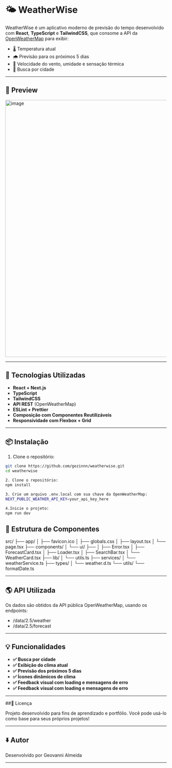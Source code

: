 # 🌤️ WeatherWise

WeatherWise é um aplicativo moderno de previsão do tempo desenvolvido com **React**, **TypeScript** e **TailwindCSS**, que consome a API da [OpenWeatherMap](https://openweathermap.org/api) para exibir:

- 🌡️ Temperatura atual
- 🌧️ Previsão para os próximos 5 dias
- 💨 Velocidade do vento, umidade e sensação térmica
- 🎯 Busca por cidade

---

## 📸 Preview

<img width="1912" height="802" alt="image" src="https://github.com/user-attachments/assets/1fe968bb-66db-4d2e-8a76-7f7f1dd68e5a" />

---

## 🚀 Tecnologias Utilizadas

- **React + Next.js**
- **TypeScript**
- **TailwindCSS**
- **API REST** (OpenWeatherMap)
- **ESLint + Prettier**
- **Composição com Componentes Reutilizáveis**
- **Responsividade com Flexbox + Grid**

---

## 📦 Instalação

1. Clone o repositório:

```bash
git clone https://github.com/gezinnn/weatherwise.git
cd weatherwise

2. Clone o repositório:
npm install

3. Crie um arquivo .env.local com sua chave da OpenWeatherMap:
NEXT_PUBLIC_WEATHER_API_KEY=your_api_key_here

4.Inicie o projeto:
npm run dev

```
## 🔧 Estrutura de Componentes

src/
├── app/
│   ├── favicon.ico
│   ├── globals.css
│   ├── layout.tsx
│   └── page.tsx
├── components/
│   └── ui/  ├──
│       ├── Error.tsx
│       ├── ForecastCard.tsx
│       ├── Loader.tsx
│       ├── SearchBar.tsx
│       └── WeatherCard.tsx
├── lib/
│   └── utils.ts
├── services/
│   └── weatherService.ts
├── types/
│   └── weather.d.ts
└── utils/
    └── formatDate.ts

---


## 🌎 API Utilizada

Os dados são obtidos da API pública OpenWeatherMap, usando os endpoints:

- /data/2.5/weather
- /data/2.5/forecast
  
---

## 💡 Funcionalidades

- **✅ Busca por cidade**
- **✅ Exibição do clima atual**
- **✅ Previsão dos próximos 5 dias**
- **✅ Ícones dinâmicos de clima**
- **✅ Feedback visual com loading e mensagens de erro**
- **✅ Feedback visual com loading e mensagens de erro**

---

##📘 Licença

Projeto desenvolvido para fins de aprendizado e portfólio. Você pode usá-lo como base para seus próprios projetos!

---

## 🢛 Autor

Desenvolvido por Geovanni Almeida

---
